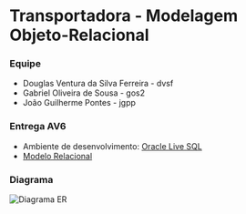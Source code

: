 # Transportadora - Modelagem Objeto-Relacional

### Equipe
- Douglas Ventura da Silva Ferreira - dvsf
- Gabriel Oliveira de Sousa - gos2
- João Guilherme Pontes - jgpp

### Entrega AV6
- Ambiente de desenvolvimento: [Oracle Live SQL](https://livesql.oracle.com/)
- [Modelo Relacional](https://drive.google.com/file/d/1p7kdf-gBvbE3a3L_WKiA_-w1C3Nw_b6A/view?usp=sharing)

### Diagrama
![Diagrama ER](https://user-images.githubusercontent.com/37753831/146713817-79b00f86-54b1-44e9-8414-4f1fbdf8c0f2.png)